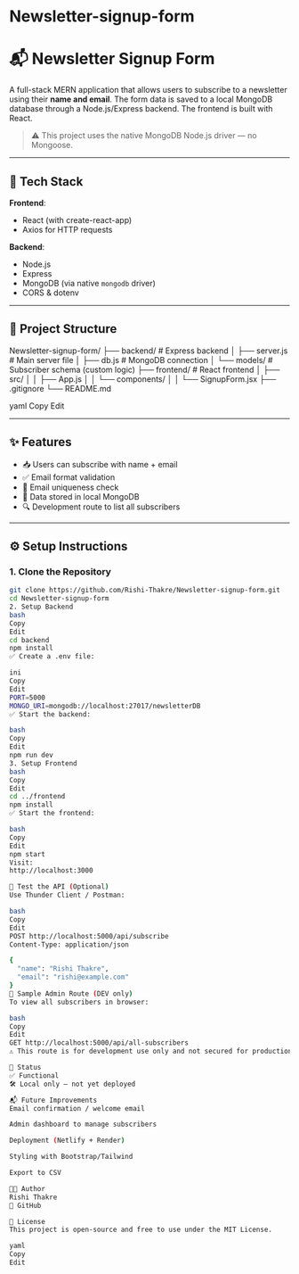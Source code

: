 # Newsletter-signup-form

# 📬 Newsletter Signup Form

A full-stack MERN application that allows users to subscribe to a newsletter using their **name and email**. The form data is saved to a local MongoDB database through a Node.js/Express backend. The frontend is built with React.

> ⚠️ This project uses the native MongoDB Node.js driver — no Mongoose.

---

## 🚀 Tech Stack

**Frontend**:  
- React (with create-react-app)  
- Axios for HTTP requests

**Backend**:  
- Node.js  
- Express  
- MongoDB (via native `mongodb` driver)  
- CORS & dotenv

---

## 📁 Project Structure

Newsletter-signup-form/
├── backend/ # Express backend
│ ├── server.js # Main server file
│ ├── db.js # MongoDB connection
│ └── models/ # Subscriber schema (custom logic)
├── frontend/ # React frontend
│ ├── src/
│ │ ├── App.js
│ │ └── components/
│ │ └── SignupForm.jsx
├── .gitignore
└── README.md

yaml
Copy
Edit

---

## ✨ Features

- 📥 Users can subscribe with name + email
- ✅ Email format validation
- 🔐 Email uniqueness check
- 💾 Data stored in local MongoDB
- 🔍 Development route to list all subscribers

---

## ⚙️ Setup Instructions

### 1. Clone the Repository

```bash
git clone https://github.com/Rishi-Thakre/Newsletter-signup-form.git
cd Newsletter-signup-form
2. Setup Backend
bash
Copy
Edit
cd backend
npm install
✅ Create a .env file:

ini
Copy
Edit
PORT=5000
MONGO_URI=mongodb://localhost:27017/newsletterDB
✅ Start the backend:

bash
Copy
Edit
npm run dev
3. Setup Frontend
bash
Copy
Edit
cd ../frontend
npm install
✅ Start the frontend:

bash
Copy
Edit
npm start
Visit:
http://localhost:3000

🧪 Test the API (Optional)
Use Thunder Client / Postman:

bash
Copy
Edit
POST http://localhost:5000/api/subscribe
Content-Type: application/json

{
  "name": "Rishi Thakre",
  "email": "rishi@example.com"
}
📄 Sample Admin Route (DEV only)
To view all subscribers in browser:

bash
Copy
Edit
GET http://localhost:5000/api/all-subscribers
⚠️ This route is for development use only and not secured for production.

📌 Status
✅ Functional
🛠️ Local only — not yet deployed

📬 Future Improvements
Email confirmation / welcome email

Admin dashboard to manage subscribers

Deployment (Netlify + Render)

Styling with Bootstrap/Tailwind

Export to CSV

👨‍💻 Author
Rishi Thakre
🔗 GitHub

📜 License
This project is open-source and free to use under the MIT License.

yaml
Copy
Edit
